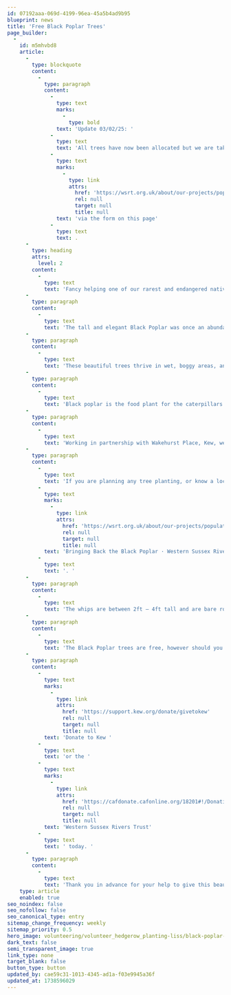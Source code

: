 ```yaml
---
id: 07192aaa-069d-4199-96ea-45a5b4ad9b95
blueprint: news
title: 'Free Black Poplar Trees'
page_builder:
  -
    id: m5mhvbd8
    article:
      -
        type: blockquote
        content:
          -
            type: paragraph
            content:
              -
                type: text
                marks:
                  -
                    type: bold
                text: 'Update 03/02/25: '
              -
                type: text
                text: 'All trees have now been allocated but we are taking requests for trees for the 2025/26 season so please get in touch to register your interest '
              -
                type: text
                marks:
                  -
                    type: link
                    attrs:
                      href: 'https://wsrt.org.uk/about/our-projects/populating-black-poplar'
                      rel: null
                      target: null
                      title: null
                text: 'via the form on this page'
              -
                type: text
                text: .
      -
        type: heading
        attrs:
          level: 2
        content:
          -
            type: text
            text: 'Fancy helping one of our rarest and endangered native timber trees make a comeback, while at the same time helping boost a vital source of food for many caterpillar, bee, insect and bird species? Then read on… '
      -
        type: paragraph
        content:
          -
            type: text
            text: 'The tall and elegant Black Poplar was once an abundant tree species in Britain. However over recent years this imposing tree has become rare, and according to the Forestry Commission it is one of the most endangered native timber tree species in the UK.'
      -
        type: paragraph
        content:
          -
            type: text
            text: 'These beautiful trees thrive in wet, boggy areas, and we are now on a mission to help boost numbers of the Black Poplar by planting them in our project area. '
      -
        type: paragraph
        content:
          -
            type: text
            text: 'Black poplar is the food plant for the caterpillars of many moths, including the hornet, wood leopard, poplar hawk and figure of eight. The catkins provide an early source of pollen and nectar for bees and other insects, and the seeds are eaten by birds. They are a brilliant source of food for so many species, but numbers are now low. Can you help by providing a space for one of these special trees?  '
      -
        type: paragraph
        content:
          -
            type: text
            text: 'Working in partnership with Wakehurst Place, Kew, we are leading on the Sussex Black Poplar project, which is now offering free trees for conservation purposes to organisations, communities and individuals. '
      -
        type: paragraph
        content:
          -
            type: text
            text: 'If you are planning any tree planting, or know a local group who are, and would like to include some of these rare and beautiful Black Poplar trees for free, please get in touch using the form at the following link -  '
          -
            type: text
            marks:
              -
                type: link
                attrs:
                  href: 'https://wsrt.org.uk/about/our-projects/populating-black-poplar'
                  rel: null
                  target: null
                  title: null
            text: 'Bringing Back the Black Poplar · Western Sussex Rivers Trust'
          -
            type: text
            text: '. '
      -
        type: paragraph
        content:
          -
            type: text
            text: 'The whips are between 2ft – 4ft tall and are bare rooted, you will need to provide your own tree guards and stakes. Once we receive your enquiry a member of WSRT or Wakehurst Place staff will contact you when the whips are ready for collection from Wakehurst, Ardingly.'
      -
        type: paragraph
        content:
          -
            type: text
            text: 'The Black Poplar trees are free, however should you wish to support our work donations are always welcome. '
      -
        type: paragraph
        content:
          -
            type: text
            marks:
              -
                type: link
                attrs:
                  href: 'https://support.kew.org/donate/givetokew'
                  rel: null
                  target: null
                  title: null
            text: 'Donate to Kew '
          -
            type: text
            text: 'or the '
          -
            type: text
            marks:
              -
                type: link
                attrs:
                  href: 'https://cafdonate.cafonline.org/18201#!/DonationDetails'
                  rel: null
                  target: null
                  title: null
            text: 'Western Sussex Rivers Trust'
          -
            type: text
            text: ' today. '
      -
        type: paragraph
        content:
          -
            type: text
            text: 'Thank you in advance for your help to give this beautiful tree species a chance of making a comeback to the English countryside.'
    type: article
    enabled: true
seo_noindex: false
seo_nofollow: false
seo_canonical_type: entry
sitemap_change_frequency: weekly
sitemap_priority: 0.5
hero_image: volunteering/volunteer_hedgerow_planting-liss/black-poplar-thriving-april.jpeg
dark_text: false
semi_transparent_image: true
link_type: none
target_blank: false
button_type: button
updated_by: cae59c31-1013-4345-ad1a-f03e9945a36f
updated_at: 1738596029
---
```

